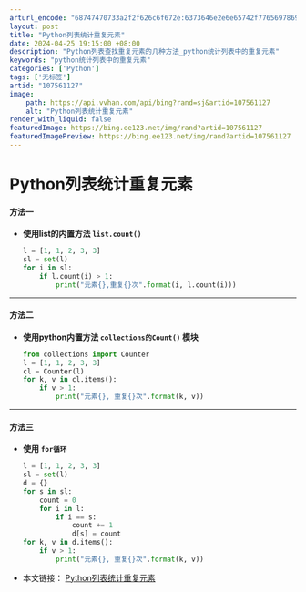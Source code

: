 ```yaml
---
arturl_encode: "68747470733a2f2f626c6f672e:6373646e2e6e65742f77656978696e5f34343634393837302f:61727469636c652f64657461696c732f313037353631313237"
layout: post
title: "Python列表统计重复元素"
date: 2024-04-25 19:15:00 +08:00
description: "Python列表查找重复元素的几种方法_python统计列表中的重复元素"
keywords: "python统计列表中的重复元素"
categories: ['Python']
tags: ['无标签']
artid: "107561127"
image:
    path: https://api.vvhan.com/api/bing?rand=sj&artid=107561127
    alt: "Python列表统计重复元素"
render_with_liquid: false
featuredImage: https://bing.ee123.net/img/rand?artid=107561127
featuredImagePreview: https://bing.ee123.net/img/rand?artid=107561127
---
```


# Python列表统计重复元素

#### **方法一**

* **使用list的内置方法
  `list.count()`**

  ```python
  l = [1, 1, 2, 3, 3]
  sl = set(l)
  for i in sl:
      if l.count(i) > 1:
          print("元素{},重复{}次".format(i, l.count(i)))

  ```

---

#### **方法二**

* **使用python内置方法
  `collections的Count()`
  模块**

  ```python
  from collections import Counter
  l = [1, 1, 2, 3, 3]
  cl = Counter(l)
  for k, v in cl.items():
      if v > 1:
          print("元素{}, 重复{}次".format(k, v))

  ```

---

#### **方法三**

* **使用
  `for循环`**

  ```python
  l = [1, 1, 2, 3, 3]
  sl = set(l)
  d = {}
  for s in sl:
      count = 0
      for i in l:
          if i == s:
              count += 1
              d[s] = count
  for k, v in d.items():
      if v > 1:
          print("元素{}, 重复{}次".format(k, v))

  ```
* 本文链接：
  [Python列表统计重复元素](https://www.wxy.email/2019/09/23/list-repeat/)